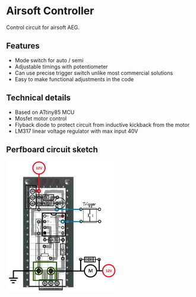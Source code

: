 # Airsoft Controller

Control circuit for airsoft AEG. 

## Features
- Mode switch for auto / semi
- Adjustable timings with potentiometer
- Can use precise trigger switch unlike most commercial solutions
- Easy to make functional adjustments in the code

## Technical details
- Based on ATtiny85 MCU
- Mosfet motor control
- Flyback diode to protect circuit from inductive kickback from the motor
- LM317 linear voltage regulator with max input 40V

## Perfboard circuit sketch

<img src="./images/perfboardSketch.PNG" alt="Circuit Sketch" width="300">
